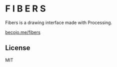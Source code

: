 # F I B E R S

Fibers is a drawing interface made with Processing.

[becojo.me/fibers](http://becojo.me/labs/fibers)

## License

MIT